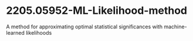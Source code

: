 # 2205.05952-ML-Likelihood-method
A method for approximating optimal statistical significances with machine-learned likelihoods
